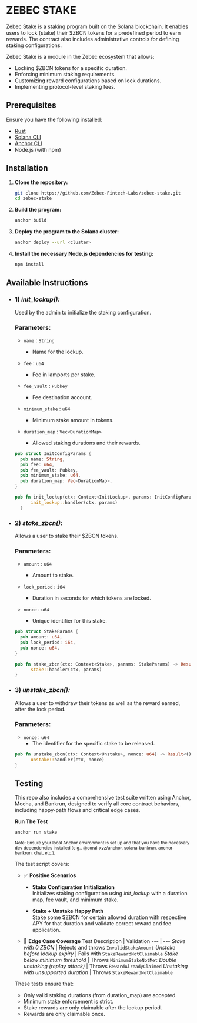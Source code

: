 # ZEBEC STAKE

Zebec Stake is a staking program built on the Solana blockchain. It enables users to lock (stake) their $ZBCN tokens for a predefined period to earn rewards. The contract also includes administrative controls for defining staking configurations.

Zebec Stake is a module in the Zebec ecosystem that allows:
- Locking $ZBCN tokens for a specific duration.
- Enforcing minimum staking requirements.
- Customizing reward configurations based on lock durations.
- Implementing protocol-level staking fees.

## Prerequisites

Ensure you have the following installed:

- [Rust](https://www.rust-lang.org/tools/install)
- [Solana CLI](https://docs.solana.com/cli/install-solana-cli-tools)
- [Anchor CLI](https://project-serum.github.io/anchor/getting-started/installation.html)
- Node.js (with npm)

## Installation

1. **Clone the repository:**
   ```sh
   git clone https://github.com/Zebec-Fintech-Labs/zebec-stake.git
   cd zebec-stake
   ```

2. **Build the program:**
   ```sh
   anchor build
   ```

3. **Deploy the program to the Solana cluster:**
   ```sh
   anchor deploy --url <cluster>
   ```

4. **Install the necessary Node.js dependencies for testing:**
   ```sh
   npm install
   ```

## Available Instructions

- ### 1) **_init_lockup():_** <br>

  Used by the admin to initialize the staking configuration.

  ### Parameters:
  - `name` : `String`
    - Name for the lockup.

  - `fee` : `u64`
    - Fee in lamports per stake.

  - `fee_vault` : `Pubkey`
    - Fee destination account.

  - `minimum_stake` : `u64`
    - Minimum stake amount in tokens.

  - `duration_map` : `Vec<DurationMap>`
    - Allowed staking durations and their rewards.

  ```rust
  pub struct InitConfigParams {
    pub name: String,
    pub fee: u64,
    pub fee_vault: Pubkey,
    pub minimum_stake: u64,
    pub duration_map: Vec<DurationMap>,
  }

  pub fn init_lockup(ctx: Context<InitLockup>, params: InitConfigParams) -> Result<()> {
        init_lockup::handler(ctx, params)
    }
  ```

- ### 2) **_stake_zbcn():_** <br>

  Allows a user to stake their $ZBCN tokens.

  ### Parameters:
  - `amount` : `u64`
    - Amount to stake.

  - `lock_period` : `i64`
    - Duration in seconds for which tokens are locked.

  - `nonce` : `u64`
    - Unique identifier for this stake.

  ```rust
  pub struct StakeParams {
    pub amount: u64,
    pub lock_period: i64,
    pub nonce: u64,
  }

  pub fn stake_zbcn(ctx: Context<Stake>, params: StakeParams) -> Result<()> {
        stake::handler(ctx, params)
  }
  ```

- ### 3) **_unstake_zbcn():_** <br>

  Allows a user to withdraw their tokens as well as the reward earned, after the lock period.

  ### Parameters:
  - `nonce` : `u64`
    - The identifier for the specific stake to be released.

  ```rust
  pub fn unstake_zbcn(ctx: Context<Unstake>, nonce: u64) -> Result<()> {
        unstake::handler(ctx, nonce)
  }
  ```

  ## Testing
  This repo also includes a comprehensive test suite written using Anchor, Mocha, and Bankrun, designed to verify all core contract behaviors, including happy-path flows and critical edge cases.

  **Run The Test**
  ```sh
  anchor run stake
  ```
  <sub>Note: Ensure your local Anchor environment is set up and that you have the necessary dev dependencies installed (e.g., @coral-xyz/anchor, solana-bankrun, anchor-bankrun, chai, etc.).</sub>

  The test script covers:
  - ✅ **Positive Scenarios**
    - **Stake Configuration Initialization<br>**
      Initializes staking configuration using *init_lockup* with a duration map, fee vault, and minimum stake.
    
    - **Stake + Unstake Happy Path<br>**
      Stake some $ZBCN for certain allowed duration with respective APY for that duration and validate correct reward and fee application.

  - 🚫 **Edge Case Coverage**
    Test Description | Validation
    --- | ---
    *Stake with 0 ZBCN* | Rejects and throws `InvalidStakeAmount`
    *Unstake before lockup expiry* | Fails with `StakeRewardNotClaimable`
    *Stake below minimum threshold* | Throws `MinimumStakeNotMet`
    *Double unstaking (replay attack)* | Throws `RewardAlreadyClaimed`
    *Unstaking with unsupported duration* | Throws `StakeRewardNotClaimable`

  These tests ensure that:
  - Only valid staking durations (from duration_map) are accepted.
  - Minimum stake enforcement is strict.
  - Stake rewards are only claimable after the lockup period.
  - Rewards are only claimable once.
